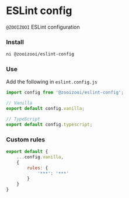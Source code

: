 # ESLint config
`@ZOOIZOOI` ESLint configuration

### Install
```bash
ni @zooizooi/eslint-config
```

### Use
Add the following in `eslint.config.js`
```js
import config from '@zooizooi/eslint-config';

// Vanilla
export default config.vanilla;

// TypeScript
export default config.typescript;
```

### Custom rules
```js
export default {
    ...config.vanilla,
    {
        rules: {
            '***': '***'
        }
    }
}
```
